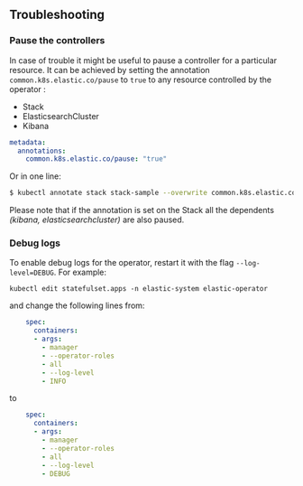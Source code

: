 ## Troubleshooting

### Pause the controllers

In case of trouble it might be useful to pause a controller for a particular resource.
It can be achieved by setting the annotation `common.k8s.elastic.co/pause` to `true` to any resource controlled by the operator :
- Stack
- ElasticsearchCluster
- Kibana

```yaml
metadata:
  annotations:
    common.k8s.elastic.co/pause: "true"
```

Or in one line:

```bash
$ kubectl annotate stack stack-sample --overwrite common.k8s.elastic.co/pause=true
```

Please note that if the annotation is set on the Stack all the dependents *(kibana, elasticsearchcluster)* are also paused.

### Debug logs

To enable debug logs for the operator, restart it with the flag `--log-level=DEBUG`. For example:

```shell
kubectl edit statefulset.apps -n elastic-system elastic-operator
```

and change the following lines from:

```yaml
    spec:
      containers:
      - args:
        - manager
        - --operator-roles
        - all
        - --log-level
        - INFO
```

to

```yaml
    spec:
      containers:
      - args:
        - manager
        - --operator-roles
        - all
        - --log-level
        - DEBUG
```
